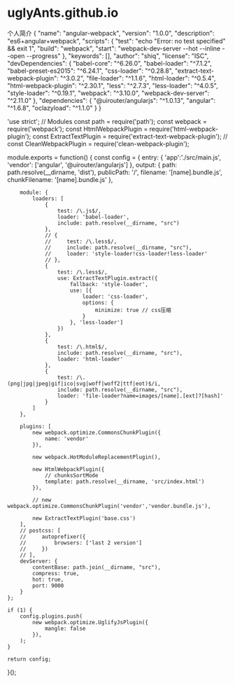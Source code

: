 # uglyAnts.github.io
个人简介
{
  "name": "angular-webpack",
  "version": "1.0.0",
  "description": "es6+angular+webpack",
  "scripts": {
    "test": "echo \"Error: no test specified\" && exit 1",
    "build": "webpack",
    "start": "webpack-dev-server --hot --inline --open --progress"
  },
  "keywords": [],
  "author": "shiq",
  "license": "ISC",
  "devDependencies": {
    "babel-core": "^6.26.0",
    "babel-loader": "^7.1.2",
    "babel-preset-es2015": "^6.24.1",
    "css-loader": "^0.28.8",
    "extract-text-webpack-plugin": "^3.0.2",
    "file-loader": "^1.1.6",
    "html-loader": "^0.5.4",
    "html-webpack-plugin": "^2.30.1",
    "less": "^2.7.3",
    "less-loader": "^4.0.5",
    "style-loader": "^0.19.1",
    "webpack": "^3.10.0",
    "webpack-dev-server": "^2.11.0"
  },
  "dependencies": {
    "@uirouter/angularjs": "^1.0.13",
    "angular": "^1.6.8",
    "oclazyload": "^1.1.0"
  }
}


'use strict';
// Modules
const path = require('path');
const webpack = require('webpack');
const HtmlWebpackPlugin = require('html-webpack-plugin');
const ExtractTextPlugin = require('extract-text-webpack-plugin');
// const CleanWebpackPlugin = require('clean-webpack-plugin');

module.exports = function() {
    const config = {
        entry: {
            'app':'./src/main.js',
            'vendor': ['angular', '@uirouter/angularjs']
        },
        output: {
            path: path.resolve(__dirname, 'dist'),
            publicPath: '/',
            filename: '[name].bundle.js',
            chunkFilename: '[name].bundle.js'
        },

        module: {
            loaders: [
                {
                    test: /\.js$/,
                    loader: 'babel-loader',
                    include: path.resolve(__dirname, "src")
                },
                // {
                //     test: /\.less$/,
                //     include: path.resolve(__dirname, "src"),
                //     loader: 'style-loader!css-loader!less-loader'
                // },
                {
                    test: /\.less$/,
                    use: ExtractTextPlugin.extract({
                        fallback: 'style-loader',
                        use: [{
                            loader: 'css-loader',
                            options: {
                                minimize: true // css压缩
                            }
                        }, 'less-loader']
                    })
                },
                { 
                    test: /\.html$/,
                    include: path.resolve(__dirname, "src"),
                    loader: 'html-loader' 
                },
                {
                    test: /\.(png|jpg|jpeg|gif|ico|svg|woff|woff2|ttf|eot)$/i,
                    include: path.resolve(__dirname, "src"),
                    loader: 'file-loader?name=images/[name].[ext]?[hash]'
                }
            ]
        },

        plugins: [
            new webpack.optimize.CommonsChunkPlugin({
                name: 'vendor'
            }),

            new webpack.HotModuleReplacementPlugin(),

            new HtmlWebpackPlugin({
                // chunksSortMode
                template: path.resolve(__dirname, 'src/index.html')
            }),

            // new webpack.optimize.CommonsChunkPlugin('vendor','vendor.bundle.js'),

            new ExtractTextPlugin('base.css')
        ],
        // postcss: [
        //     autoprefixer({
        //         browsers: ['last 2 version']
        //     })
        // ],
        devServer: {
            contentBase: path.join(__dirname, "src"),
            compress: true,
            hot: true,
            port: 9000
        }
    };

    if (1) {
        config.plugins.push(
            new webpack.optimize.UglifyJsPlugin({
                mangle: false
            }),
        );
    }

    return config;
}();
